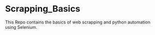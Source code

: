 # Scrapping_Basics
This Repo contains the basics of web scrapping and python automation using Selenium.
